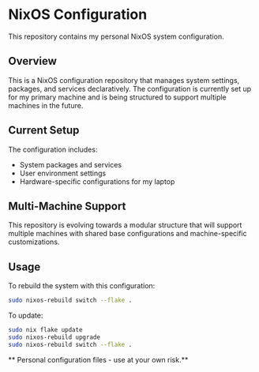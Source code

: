# NixOS Configuration

This repository contains my personal NixOS system configuration.

## Overview

This is a NixOS configuration repository that manages system settings, packages, and services declaratively. The configuration is currently set up for my primary machine and is being structured to support multiple machines in the future.

## Current Setup

The configuration includes:
- System packages and services
- User environment settings
- Hardware-specific configurations for my laptop

## Multi-Machine Support

This repository is evolving towards a modular structure that will support multiple machines with shared base configurations and machine-specific customizations.

## Usage

To rebuild the system with this configuration:

```bash
sudo nixos-rebuild switch --flake .
```
To update:

```bash
sudo nix flake update
sudo nixos-rebuild upgrade
sudo nixos-rebuild switch --flake .
```

** Personal configuration files - use at your own risk.**
